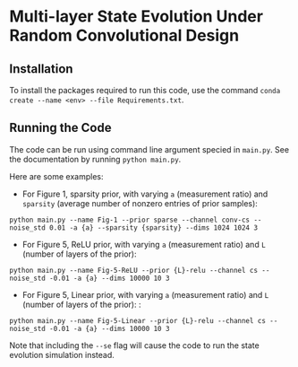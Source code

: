 # Multi-layer State Evolution Under Random Convolutional Design


## Installation

To install the packages required to run this code, use the command `conda create --name <env> --file Requirements.txt`.


## Running the Code 
The code can be run using command line argument specied in `main.py`. See the documentation by running `python main.py`. 

Here are some examples:

- For Figure 1, sparsity prior, with varying `a` (measurement ratio) and `sparsity` (average number of nonzero entries of prior samples):

`python main.py --name Fig-1 --prior sparse --channel conv-cs --noise_std 0.01 -a {a} --sparsity {sparsity} --dims 1024 1024 3`

- For Figure 5, ReLU prior, with varying `a` (measurement ratio) and `L` (number of layers of the prior): 

`python main.py --name Fig-5-ReLU --prior {L}-relu --channel cs --noise_std -0.01 -a {a} --dims 10000 10 3`

- For Figure 5, Linear prior, with varying `a` (measurement ratio) and `L` (number of layers of the prior): :

`python main.py --name Fig-5-Linear --prior {L}-relu --channel cs --noise_std -0.01 -a {a} --dims 10000 10 3`

Note that including the `--se` flag will cause the code to run the state evolution simulation instead. 
